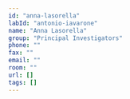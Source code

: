 ```yaml
---
id: "anna-lasorella"
labId: "antonio-iavarone"
name: "Anna Lasorella"
group: "Principal Investigators"
phone: ""
fax: ""
email: ""
room: ""
url: []
tags: []
---
```

